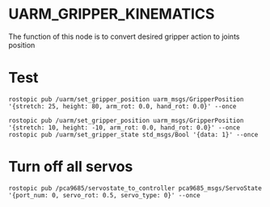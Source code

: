 UARM_GRIPPER_KINEMATICS
======

The function of this node is to convert desired gripper action to joints position

Test
======

```
rostopic pub /uarm/set_gripper_position uarm_msgs/GripperPosition '{stretch: 25, height: 80, arm_rot: 0.0, hand_rot: 0.0}' --once

rostopic pub /uarm/set_gripper_position uarm_msgs/GripperPosition '{stretch: 10, height: -10, arm_rot: 0.0, hand_rot: 0.0}' --once
rostopic pub /uarm/set_gripper_state std_msgs/Bool '{data: 1}' --once
```

Turn off all servos
======

```
rostopic pub /pca9685/servostate_to_controller pca9685_msgs/ServoState '{port_num: 0, servo_rot: 0.5, servo_type: 0}' --once

```
